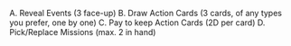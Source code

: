 
A. Reveal Events (3 face-up) 
B. Draw Action Cards (3 cards, of any types you prefer, one by one) 
C. Pay to keep Action Cards (2D per card) 
D. Pick/Replace Missions (max. 2 in hand)